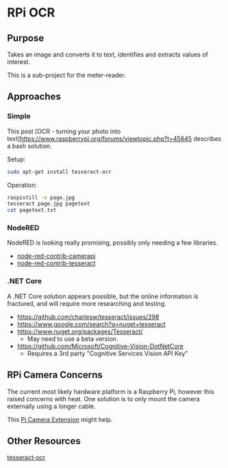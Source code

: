 # RPi OCR

## Purpose

Takes an image and converts it to text, identifies and extracts values of interest.

This is a sub-project for the meter-reader.

## Approaches

### Simple

This post [OCR - turning your photo into text]<https://www.raspberrypi.org/forums/viewtopic.php?t=45645> describes a bash solution.

Setup:

```bash
sudo apt-get install tesseract-ocr
```

Operation:

```bash
raspistill -o page.jpg
tesseract page.jpg pagetext
cat pagetext.txt
```

### NodeRED

NodeRED is looking really promising, possibly only needing a few libraries.

- [node-red-contrib-camerapi](https://flows.nodered.org/node/node-red-contrib-camerapi)
- [node-red-contrib-tesseract](https://flows.nodered.org/node/node-red-contrib-tesseract)

### .NET Core

A .NET Core solution appears possible, but the online information is fractured, and will require more researching and testing.

- <https://github.com/charlesw/tesseract/issues/298>
- <https://www.google.com/search?q=nuget+tesseract>
- <https://www.nuget.org/packages/Tesseract/>
  - May need to use a beta version.
- <https://github.com/Microsoft/Cognitive-Vision-DotNetCore>
  - Requires a 3rd party "Cognitive Services Vision API Key"

## RPi Camera Concerns

The current most likely hardware platform is a Raspberry Pi, however this raised concerns with heat. One solution is to only mount the camera externally using a longer cable.

This [Pi Camera Extension](https://www.tindie.com/products/freto/pi-camera-hdmi-cable-extension/) might help.

## Other Resources

[tesseract-ocr](https://github.com/tesseract-ocr/)
